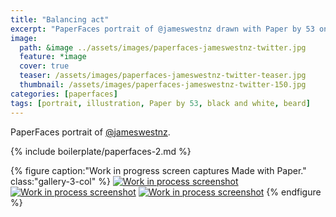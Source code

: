 ```yaml
---
title: "Balancing act"
excerpt: "PaperFaces portrait of @jameswestnz drawn with Paper by 53 on an iPad."
image: 
  path: &image ../assets/images/paperfaces-jameswestnz-twitter.jpg 
  feature: *image
  cover: true
  teaser: /assets/images/paperfaces-jameswestnz-twitter-teaser.jpg
  thumbnail: /assets/images/paperfaces-jameswestnz-twitter-150.jpg
categories: [paperfaces]
tags: [portrait, illustration, Paper by 53, black and white, beard]
---
```


PaperFaces portrait of [@jameswestnz](https://twitter.com/jameswestnz).

{% include boilerplate/paperfaces-2.md %}

{% figure caption:"Work in progress screen captures Made with Paper." class:"gallery-3-col" %}
[![Work in process screenshot](/assets/images/paperfaces-jameswestnz-process-1-600.jpg)](/assets/images/paperfaces-jameswestnz-process-1-lg.jpg) [![Work in process screenshot](/assets/images/paperfaces-jameswestnz-process-2-600.jpg)](/assets/images/paperfaces-jameswestnz-process-2-lg.jpg) [![Work in process screenshot](/assets/images/paperfaces-jameswestnz-process-3-600.jpg)](/assets/images/paperfaces-jameswestnz-process-3-lg.jpg)
{% endfigure %}
